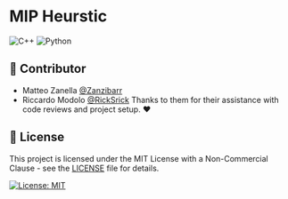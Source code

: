 # MIP Heurstic
![C++](https://img.shields.io/badge/C%2B%2B-00599C?style=for-the-badge&logo=c%2B%2B&logoColor=white) ![Python](https://img.shields.io/badge/Python-3776AB?style=for-the-badge&logo=python&logoColor=white)  

## 🤝 Contributor

- Matteo Zanella [@Zanzibarr](https://github.com/Zanzibarr)
- Riccardo Modolo [@RickSrick](https://github.com/RickSrick)
Thanks to them for their assistance with code reviews and project setup. ❤️

## 📄 License

This project is licensed under the MIT License with a Non-Commercial Clause - see the [LICENSE](LICENSE) file for details.

[![License: MIT](https://img.shields.io/badge/License-MIT-yellow.svg)](LICENSE)
